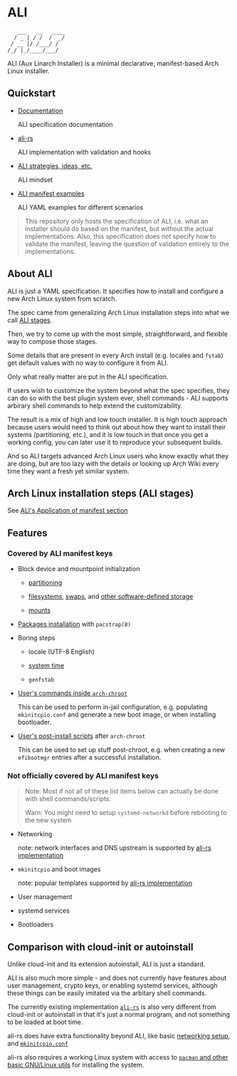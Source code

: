 # ALI

```text
   ___   __   ____
  / _ | / /  /  _/
 / __ |/ /___/ /
/_/ |_/____/___/
```

ALI (Aux Linarch Installer) is a minimal declarative,
manifest-based Arch Linux installer.

## Quickstart

- [Documentation](./ALI.md)

  ALI specification documentation

- [ali-rs](https://github.com/soyart/ali-rs)

  ALI implementation with validation and hooks

- [ALI strategies, ideas, etc.](./STRATEGIES.md)

  ALI mindset

- [ALI manifest examples](./examples/)

  ALI YAML examples for different scenarios

> This repository only hosts the specification of ALI,
> i.e. what an installer should do based on the manifest,
> but without the actual implementations.
> Also, this specification does not specify how to validate the
> manifest, leaving the question of validation entirely to the
> implementations.

## About ALI

ALI is just a YAML specification. It specifies how to install and configure
a new Arch Linux system from scratch.

The spec came from generalizing Arch Linux installation steps into what
we call [ALI stages](./ALI.md#application-of-manifest).

Then, we try to come up with the most simple,
straightforward, and flexible way to compose those stages.

Some details that are present in every Arch install (e.g. locales and `fstab`)
get default values with no way to configure it from ALI.

Only what really matter are put in the ALI specification.

If users wish to customize the system beyond what the spec specifies,
they can do so with the best plugin system ever, shell commands - ALI supports
arbirary shell commands to help extend the customizability.

The result is a mix of high and low touch installer. It is high touch approach
because users would need to think out about how they want to install their
systems (partitioning, etc.), and it is low touch in that once you get a working
config, you can later use it to reproduce your subsequent builds.

And so ALI targets advanced Arch Linux users who know exactly what they
are doing, but are too lazy with the details or looking up Arch Wiki
every time they want a fresh yet similar system.

## Arch Linux installation steps (ALI stages)

See [ALI's Application of manifest section](./ALI.md#application-of-manifest)

## Features

### Covered by ALI manifest keys

- Block device and mountpoint initialization

  - [partitioning](./ALI.md#key-disks)

  - [filesystems](./ALI.md#key-rootfs), [swaps](./ALI.md#key-swap), and [other software-defined storage](./ALI.md#key-dm)

  - [mounts](./ALI.md#key-fs)

- [Packages installation](./ALI.md#key-pacstrap) with `pacstrap(8)`

- Boring steps

  - locale (UTF-8 English)

  - [system time](./ALI.md#key-timezone)

  - `genfstab`

- [User's commands inside `arch-chroot`](./ALI.md#key-chroot)

  This can be used to perform in-jail configuration,
  e.g. populating `mkinitcpio.conf` and generate a new boot image,
  or when installing bootloader.

- [User's post-install scripts](./ALI.md#key-postinstall) after `arch-chroot`

  This can be used to set up stuff post-chroot, e.g. when
  creating a new `efibootmgr` entries after a successful installation.

### Not officially covered by ALI manifest keys

> Note: Most if not all of these list items below
> can actually be done with shell commands/scripts.
>
> Warn: You might need to setup `systemd-networkd`
> before rebooting to the new system

- Networking

  note: network interfaces and DNS upstream is supported by [ali-rs implementation](https://github.com/soyart/ali-rs)

- `mkinitcpio` and boot images

  note: popular templates supported by [ali-rs implementation](https://github.com/soyart/ali-rs)

- User management

- systemd services

- Bootloaders

## Comparison with cloud-init or autoinstall

Unlike cloud-init and its extension autoinstall, ALI is just a standard.

ALI is also much more simple - and does not currently have features
about user management, crypto keys, or enabling systemd services,
although these things can be easily imitated via the arbitary shell commands.

The currently existing implementation [`ali-rs`](https://github.com/soyart/ali-rs)
is also very different from cloud-init or autoinstall in that it's just a normal
program, and not something to be loaded at boot time.

ali-rs does have extra functionality beyond ALI,
like basic [networking setup](https://github.com/soyart/ali-rs/blob/master/HOOKS.md#quicknet),
and [`mkinitcpio.conf`](https://github.com/soyart/ali-rs/blob/master/HOOKS.md#mkinitcpio)

ali-rs also requires a working Linux system with access to [`pacman`
and other basic GNU/Linux utils](https://github.com/soyart/ali-rs/blob/master/src/constants.rs)
for installing the system.
